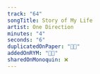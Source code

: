 ```yaml
---
track: "64"
songTitle: Story of My Life
artist: One Direction
minutes: "4"
seconds: "6"
duplicatedOnPaper: "👍🏻"
addedOnRYM: "👍🏻"
sharedOnMonoquin: ❌
---
```

